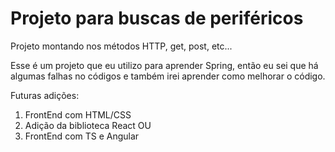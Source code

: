 # Projeto para buscas de periféricos 

Projeto montando nos métodos HTTP, get, post, etc...

Esse é um projeto que eu utilizo para aprender Spring, então eu sei que há algumas falhas no códigos e também irei aprender como melhorar o código.

Futuras adições:
1. FrontEnd com HTML/CSS 
2. Adição da biblioteca React
OU
1. FrontEnd com TS e Angular
